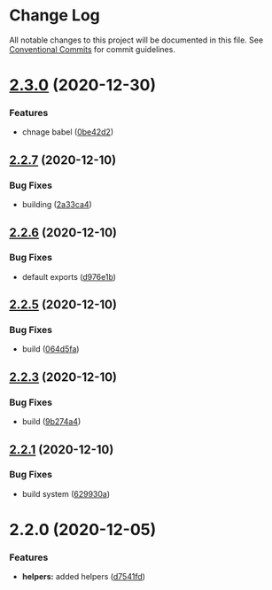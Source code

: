 # Change Log

All notable changes to this project will be documented in this file.
See [Conventional Commits](https://conventionalcommits.org) for commit guidelines.

# [2.3.0](https://github.com/yarus-app/zenkit/compare/@zenkit/helpers@2.2.7...@zenkit/helpers@2.3.0) (2020-12-30)

### Features

-   chnage babel ([0be42d2](https://github.com/yarus-app/zenkit/commit/0be42d202676270159ca0722497f8fe22b7dc8fa))

## [2.2.7](https://github.com/yarus-app/zenkit/compare/@zenkit/helpers@2.2.6...@zenkit/helpers@2.2.7) (2020-12-10)

### Bug Fixes

-   building ([2a33ca4](https://github.com/yarus-app/zenkit/commit/2a33ca4dab6fa6615122ed33283c7d87117508fa))

## [2.2.6](https://github.com/yarus-app/zenkit/compare/@zenkit/helpers@2.2.5...@zenkit/helpers@2.2.6) (2020-12-10)

### Bug Fixes

-   default exports ([d976e1b](https://github.com/yarus-app/zenkit/commit/d976e1b46a84e5f8d23254c3879f35337ebcc656))

## [2.2.5](https://github.com/yarus-app/zenkit/compare/@zenkit/helpers@2.2.3...@zenkit/helpers@2.2.5) (2020-12-10)

### Bug Fixes

-   build ([064d5fa](https://github.com/yarus-app/zenkit/commit/064d5fad1fc5af1eb334677260ae6681383e60d7))

## [2.2.3](https://github.com/yarus-app/zenkit/compare/@zenkit/helpers@2.2.1...@zenkit/helpers@2.2.3) (2020-12-10)

### Bug Fixes

-   build ([9b274a4](https://github.com/yarus-app/zenkit/commit/9b274a4411cb2479f6ac6d5bbf644a85f59a6915))

## [2.2.1](https://github.com/yarus-app/zenkit/compare/@zenkit/helpers@2.2.0...@zenkit/helpers@2.2.1) (2020-12-10)

### Bug Fixes

-   build system ([629930a](https://github.com/yarus-app/zenkit/commit/629930a08d77a120371526914173c7614b52c4ca))

# 2.2.0 (2020-12-05)

### Features

-   **helpers:** added helpers ([d7541fd](https://github.com/yarus-app/zenkit/commit/d7541fd6aafeea3be4ddfad798ebe7c34e1136f5))
